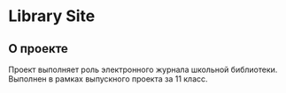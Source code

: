 # Library Site

## О проекте

Проект выполняет роль электронного журнала школьной библиотеки. Выполнен в рамках выпускного проекта за 11 класс.
